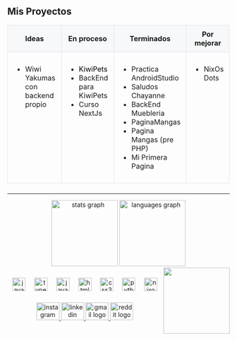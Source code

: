 ###

## Mis Proyectos

<div align="center">

<table style="width:100%; border-collapse:collapse; margin-top:8px;">
  <thead>
    <tr>
      <th style="text-align:center; padding:10px; background:#f6f8fa; border:1px solid #e1e4e8;">Ideas</th>
      <th style="text-align:center; padding:10px; background:#f6f8fa; border:1px solid #e1e4e8;">En proceso</th>
      <th style="text-align:center; padding:10px; background:#f6f8fa; border:1px solid #e1e4e8;">Terminados</th>
      <th style="text-align:center; padding:10px; background:#f6f8fa; border:1px solid #e1e4e8;">Por mejorar</th>
    </tr>
  </thead>
  <tbody>
    <tr>
      <td style="vertical-align:top; padding:12px; border:1px solid #e1e4e8;">
        <ul>
          <li>Wiwi Yakumas con backend propio</li>
        </ul>
      </td>
      <td style="vertical-align:top; padding:12px; border:1px solid #e1e4e8;">
        <ul>
          <li><a href="https://github.com/Spectro451/KiwiPets" style="text-decoration:none; color:black;">KiwiPets</a></li>
          <li><a href="https://github.com/Spectro451/KiwiPetsBackEnd" style="text-decoration:none; color:inherit;">BackEnd para KiwiPets</a></li>
          <li>
            <a href="https://github.com/Spectro451/Introduccion-Nextjs" style="text-decoration:none; color:inherit;">Curso NextJs</a>
          </li>
        </ul>
      </td>
      <td style="vertical-align:top; padding:12px; border:1px solid #e1e4e8;">
        <ul>
          <li>
            <a href="https://github.com/Spectro451/Practica-AndroidStudio" style="text-decoration:none; color:inherit;">Practica AndroidStudio</a>
          </li>
          <li>
            <a href="https://github.com/Spectro451/Saludos-Chayanne" style="text-decoration:none; color:inherit;">Saludos Chayanne</a>
          </li>
          <li>
            <a href="https://github.com/Spectro451/Sistema-inventario-SpringBoot" style="text-decoration:none; color:inherit;">BackEnd Muebleria</a>
          </li>
          <li>
            <a href="https://github.com/Spectro451/Prototipo-Pagina-Mangas" style="text-decoration:none; color:inherit;">PaginaMangas</a>
          </li>
          <li>
            <a href="https://github.com/Spectro451/Pagina-Mangas-OG" style="text-decoration:none; color:inherit;">Pagina Mangas (pre PHP)</a>
          </li>
          <li>
            <a href="https://github.com/Spectro451/Mi-primera-pagina" style="text-decoration:none; color:inherit;">Mi Primera Pagina</a>
          </li>
        </ul>
      </td>
      <td style="vertical-align:top; padding:12px; border:1px solid #e1e4e8;">
        <ul>
          <li><a href="https://github.com/Spectro451/NixOs-Dots" style="text-decoration:none; color:inherit;">NixOs Dots</a></li>
        </ul>
      </td>
    </tr>
  </tbody>
</table>

</div>

###


---

<div align="center">
  <img src="https://github-readme-stats.vercel.app/api?username=Spectro451&hide_title=false&hide_rank=false&show_icons=true&include_all_commits=true&count_private=true&disable_animations=false&theme=dracula&locale=en&hide_border=false" height="150" alt="stats graph"  />
  <img src="https://github-readme-stats.vercel.app/api/top-langs?username=Spectro451&locale=en&hide_title=false&layout=compact&card_width=320&langs_count=5&theme=dracula&hide_border=false" height="150" alt="languages graph"  />
</div>

<img align="right" height="150" src="https://giffiles.alphacoders.com/220/220289.gif"  />

###

<div align="center">
  <img src="https://cdn.jsdelivr.net/gh/devicons/devicon/icons/javascript/javascript-original.svg" height="30" alt="javascript logo"  />
  <img width="12" />
  <img src="https://cdn.jsdelivr.net/gh/devicons/devicon/icons/typescript/typescript-original.svg" height="30" alt="typescript logo"  />
  <img width="12" />
  <img src="https://cdn.jsdelivr.net/gh/devicons/devicon/icons/java/java-original.svg" height="30" alt="java logo"  />
  <img width="12" />
  <img src="https://cdn.jsdelivr.net/gh/devicons/devicon/icons/html5/html5-original.svg" height="30" alt="html5 logo"  />
  <img width="12" />
  <img src="https://cdn.jsdelivr.net/gh/devicons/devicon/icons/css3/css3-original.svg" height="30" alt="css3 logo"  />
  <img width="12" />
  <img src="https://cdn.jsdelivr.net/gh/devicons/devicon/icons/python/python-original.svg" height="30" alt="python logo"  />
  <img width="12" />
  <img src="https://devicon-website.vercel.app/api/nixos/original.svg" height="30" alt="nixos logo"  />
</div>

###
###

<div align="center">
  <a href="https://www.instagram.com/memo_dreadscape/" target="_blank">
    <img src="https://raw.githubusercontent.com/maurodesouza/profile-readme-generator/master/src/assets/icons/social/instagram/default.svg" width="52" height="40" alt="instagram logo"  />
  </a>
  <a href="https://www.linkedin.com/in/bastianfariascv/" target="_blank">
    <img src="https://raw.githubusercontent.com/maurodesouza/profile-readme-generator/master/src/assets/icons/social/linkedin/default.svg" width="52" height="40" alt="linkedin logo"  />
  </a>
  <a href="mailto:bastyfarias30@gmail.com" target="_blank">
    <img src="https://raw.githubusercontent.com/maurodesouza/profile-readme-generator/master/src/assets/icons/social/gmail/default.svg" width="52" height="40" alt="gmail logo"  />
  </a>
  <a href="https://www.reddit.com/user/Spectro451/" target="_blank">
    <img src="https://cdn.brandfetch.io/idkKwm0IT0/theme/dark/id_jo7Lzsf.svg?c=1bxid64Mup7aczewSAYMX&t=1721371371928" width="52" height="40" alt="reddit logo"  />
  </a>
</div>

<br clear="both">
